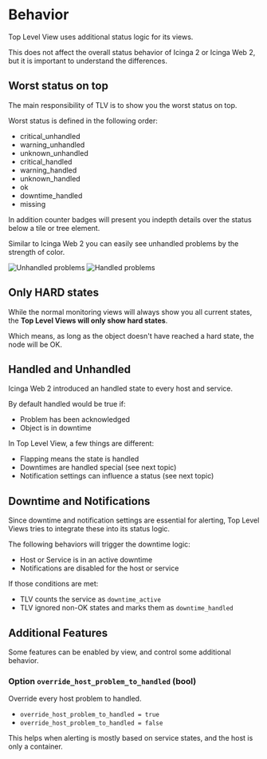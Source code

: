 Behavior
========

Top Level View uses additional status logic for its views.

This does not affect the overall status behavior of Icinga 2 or Icinga Web 2,
but it is important to understand the differences.

## Worst status on top

The main responsibility of TLV is to show you the worst status on top.

Worst status is defined in the following order:

* critical_unhandled
* warning_unhandled
* unknown_unhandled
* critical_handled
* warning_handled
* unknown_handled
* ok
* downtime_handled
* missing

In addition counter badges will present you indepth details over the
status below a tile or tree element.

Similar to Icinga Web 2 you can easily see unhandled problems by the strength of color.

![Unhandled problems](screenshots/colors-unhandled.png)
![Handled problems](screenshots/colors-handled.png)

## Only HARD states

While the normal monitoring views will always show you all current states,
the **Top Level Views will only show hard states**.

Which means, as long as the object doesn't have reached a hard state, the node will be OK.

## Handled and Unhandled

Icinga Web 2 introduced an handled state to every host and service.

By default handled would be true if:

* Problem has been acknowledged
* Object is in downtime

In Top Level View, a few things are different:

* Flapping means the state is handled
* Downtimes are handled special (see next topic)
* Notification settings can influence a status (see next topic)

## Downtime and Notifications

Since downtime and notification settings are essential for alerting,
Top Level Views tries to integrate these into its status logic.

The following behaviors will trigger the downtime logic:

* Host or Service is in an active downtime
* Notifications are disabled for the host or service

If those conditions are met:

* TLV counts the service as `downtime_active`
* TLV ignored non-OK states and marks them as `downtime_handled`

## Additional Features

Some features can be enabled by view, and control some additional behavior.

### Option `override_host_problem_to_handled` (bool)

Override every host problem to handled.

* `override_host_problem_to_handled = true`
* `override_host_problem_to_handled = false`

This helps when alerting is mostly based on service states, and the host
is only a container.
